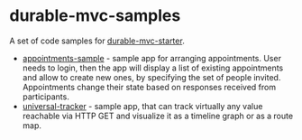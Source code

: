 # durable-mvc-samples

A set of code samples for [durable-mvc-starter](https://github.com/scale-tone/durable-mvc-starter).

* [appointments-sample](https://github.com/scale-tone/durable-mvc-samples/tree/main/appointments-sample) - sample app for arranging appointments. User needs to login, then the app will display a list of existing appointments and allow to create new ones, by specifying the set of people invited. Appointments change their state based on responses received from participants.
* [universal-tracker](https://github.com/scale-tone/durable-mvc-samples/tree/main/universal-tracker) - sample app, that can track virtually any value reachable via HTTP GET and visualize it as a timeline graph or as a route map.
